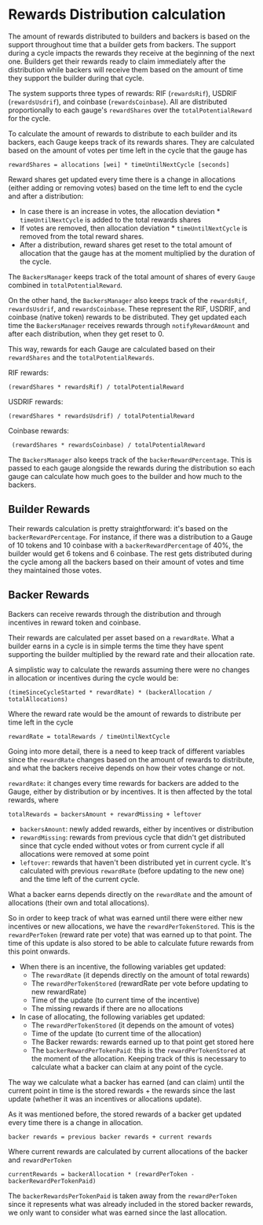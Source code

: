 # Rewards Distribution calculation

The amount of rewards distributed to builders and backers is based on the support throughout time that a builder gets
from backers. The support during a cycle impacts the rewards they receive at the beginning of the next one. Builders get
their rewards ready to claim immediately after the distribution while backers will receive them based on the amount of
time they support the builder during that cycle.

The system supports three types of rewards: RIF (`rewardsRif`), USDRIF (`rewardsUsdrif`), and coinbase (`rewardsCoinbase`).
All are distributed proportionally to each gauge's `rewardShares` over the `totalPotentialReward` for the cycle.

To calculate the amount of rewards to distribute to each builder and its backers, each Gauge keeps track of its rewards
shares. They are calculated based on the amount of votes per time left in the cycle that the gauge has

```text
rewardShares = allocations [wei] * timeUntilNextCycle [seconds]
```

Reward shares get updated every time there is a change in allocations (either adding or removing votes) based on the
time left to end the cycle and after a distribution:

- In case there is an increase in votes, the allocation deviation \* `timeUntilNextCycle` is added to the total rewards
  shares
- If votes are removed, then allocation deviation \* `timeUntilNextCycle` is removed from the total reward shares.
- After a distribution, reward shares get reset to the total amount of allocation that the gauge has at the moment
  multiplied by the duration of the cycle.

The `BackersManager` keeps track of the total amount of shares of every `Gauge` combined in `totalPotentialReward`.

On the other hand, the `BackersManager` also keeps track of the `rewardsRif`, `rewardsUsdrif`, and `rewardsCoinbase`.
These represent the RIF, USDRIF, and coinbase (native token) rewards to be distributed.
They get updated each time the `BackersManager` receives rewards through `notifyRewardAmount` and after each distribution, when they get
reset to 0.

This way, rewards for each Gauge are calculated based on their `rewardShares` and the `totalPotentialRewards`.

RIF rewards:

```text
(rewardShares * rewardsRif) / totalPotentialReward
```

USDRIF rewards:

```text
(rewardShares * rewardsUsdrif) / totalPotentialReward
```

Coinbase rewards:

```text
 (rewardShares * rewardsCoinbase) / totalPotentialReward
```

The `BackersManager` also keeps track of the `backerRewardPercentage`. This is passed to each gauge alongside the
rewards during the distribution so each gauge can calculate how much goes to the builder and how much to the backers.

## Builder Rewards

Their rewards calculation is pretty straightforward: it's based on the `backerRewardPercentage`. For instance, if there
was a distribution to a Gauge of 10 tokens and 10 coinbase with a `backerRewardPercentage` of 40%, the builder would get
6 tokens and 6 coinbase. The rest gets distributed during the cycle among all the backers based on their amount of votes
and time they maintained those votes.

## Backer Rewards

Backers can receive rewards through the distribution and through incentives in reward token and coinbase.

Their rewards are calculated per asset based on a `rewardRate`. What a builder earns in a cycle is in simple terms the
time they have spent supporting the builder multiplied by the reward rate and their allocation rate.

A simplistic way to calculate the rewards assuming there were no changes in allocation or incentives during the cycle
would be:

```text
(timeSinceCycleStarted * rewardRate) * (backerAllocation / totalAllocations)
```

Where the reward rate would be the amount of rewards to distribute per time left in the cycle

```text
rewardRate = totalRewards / timeUntilNextCycle
```

Going into more detail, there is a need to keep track of different variables since the `rewardRate` changes based on the
amount of rewards to distribute, and what the backers receive depends on how their votes change or not.

`rewardRate`: it changes every time rewards for backers are added to the Gauge, either by distribution or by incentives.
It is then affected by the total rewards, where

```text
totalRewards = backersAmount + rewardMissing + leftover
```

- `backersAmount`: newly added rewards, either by incentives or distribution
- `rewardMissing`: rewards from previous cycle that didn't get distributed since that cycle ended without votes or from
  current cycle if all allocations were removed at some point
- `leftover`: rewards that haven't been distributed yet in current cycle. It's calculated with previous `rewardRate`
  (before updating to the new one) and the time left of the current cycle.

What a backer earns depends directly on the `rewardRate` and the amount of allocations (their own and total
allocations).

So in order to keep track of what was earned until there were either new incentives or new allocations, we have the
`rewardPerTokenStored`. This is the `rewardPerToken` (reward rate per vote) that was earned up to that point. The time
of this update is also stored to be able to calculate future rewards from this point onwards.

- When there is an incentive, the following variables get updated:
  - The `rewardRate` (it depends directly on the amount of total rewards)
  - The `rewardPerTokenStored` (rewardRate per vote before updating to new rewardRate)
  - Time of the update (to current time of the incentive)
  - The missing rewards if there are no allocations
- In case of allocating, the following variables get updated:
  - The `rewardPerTokenStored` (it depends on the amount of votes)
  - Time of the update (to current time of the allocation)
  - The Backer rewards: rewards earned up to that point get stored here
  - The `backerRewardPerTokenPaid`: this is the `rewardPerTokenStored` at the moment of the allocation. Keeping track of
    this is necessary to calculate what a backer can claim at any point of the cycle.

The way we calculate what a backer has earned (and can claim) until the current point in time is the stored rewards +
the rewards since the last update (whether it was an incentives or allocations update).

As it was mentioned before, the stored rewards of a backer get updated every time there is a change in allocation.

```text
backer rewards = previous backer rewards + current rewards
```

Where current rewards are calculated by current allocations of the backer and `rewardPerToken`

```text
currentRewards = backerAllocation * (rewardPerToken - backerRewardPerTokenPaid)
```

The `backerRewardsPerTokenPaid` is taken away from the `rewardPerToken` since it represents what was already included in
the stored backer rewards, we only want to consider what was earned since the last allocation.

